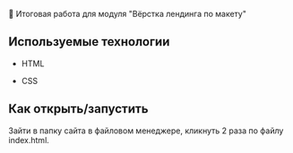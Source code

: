 ﻿🚀 Итоговая работа для модуля "Вёрстка лендинга по макету"

## Используемые технологии

* HTML

* CSS

## Как открыть/запустить

Зайти в папку сайта в файловом менеджере, кликнуть 2 раза по файлу index.html.


